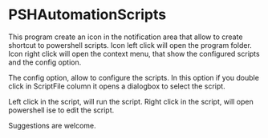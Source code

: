 # PSHAutomationScripts
This program create an icon in the notification area that allow to create shortcut to powershell scripts.
Icon left click will open the program folder.
Icon right click will open the context menu, that show the configured scripts and the config option.

The config option, allow to configure the scripts. In this option if you double click in ScriptFile column it opens a dialogbox to select the script.

Left click in the script, will run the script.
Right click in the script, will open powershell ise to edit the script.

Suggestions are welcome.
